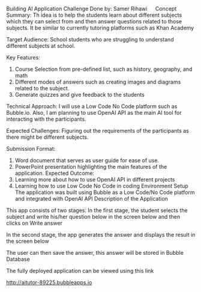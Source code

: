 Building AI Application Challenge
Done by: Samer Rihawi
 
Concept Summary:
Th idea is to help the students learn about different subjects which they can select from and then answer questions related to those subjects. It be similar to currently tutoring platforms such as Khan Academy

Target Audience:
School students who are struggling to understand different subjects at school.

Key Features:

1. Course Selection from pre-defined list, such as history, geography, and math
2. Different modes of answers such as creating images and diagrams related to the subject.
3. Generate quizzes and give feedback to the students

Technical Approach:
I will use a Low Code No Code platform such as Bubble.io. Also, I am planning to use OpenAI API as the main AI tool for interacting with the participants.

Expected Challenges:
Figuring out the requirements of the participants as there might be different subjects.

Submission Format:
1.	Word document that serves as user guide for ease of use.
2.	PowerPoint presentation highlighting the main features of the application.
Expected Outcome:
1.	Learning more about how to use OpenAI API in different projects 
2.	Learning how to use Low Code No Code in coding
Environment Setup
The application was built using Bubble as a Low Code/No Code platform and integrated with OpenAI API
Description of the Application

This app consists of two stages:
In the first stage, the student selects the subject and write his/her question below in the screen below and then clicks on Write answer

 

In the second stage, the app generates the answer and displays the result in the screen below
 
The user can then save the answer, this answer will be stored in Bubble Database

 


The fully deployed application can be viewed using this link

http://aitutor-89225.bubbleapps.io
